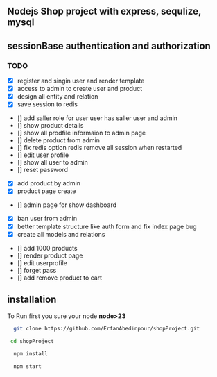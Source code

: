 ## Nodejs Shop project with express, sequlize, mysql 
## sessionBase authentication and authorization

### TODO

- [x] register and singin user and render template
- [x] access to admin to create user and product
- [x] design all entity and relation
- [x] save session to redis
- [] add saller role for user user has saller user and admin
- [] show product details
- [] show all prodfile informaion to admin page
- [] delete product from admin
- [] fix redis option redis remove all session when restarted
- [] edit user profile
- [] show all user to admin
- [] reset password
- [x] add product by admin
- [x] product page create 
- [] admin page for show dashboard
- [x] ban user from admin
- [x] better template structure like auth form and fix index page bug
- [x] create all models and relations 
- []  add 1000 products
- [] render product page
- [] edit userprofile 
- [] forget pass
- [] add remove product to cart

## installation 

To Run first you sure your node **node>23**
```sh
  git clone https://github.com/ErfanAbedinpour/shopProject.git
```
```sh
 cd shopProject
```
```sh
  npm install
```
```sh
  npm start
```


